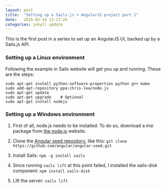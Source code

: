 ```yaml
---
layout: post
title:  "Setting up a Sails.js + AngularJS project part 1"
date:   2015-02-14 13:17:28
categories: jekyll update
---
```

This is the first post in a series to set up an AngularJS UI, backed up by a Sails.js API.

### Setting up a Linux environment ###

Following the example in Sails website will get you up and running. These are the steps:

	sudo apt-get install python-software-properties python g++ make
	sudo add-apt-repository ppa:chris-lea/node.js
	sudo apt-get update
	sudo apt-get upgrade	# Optional
	sudo apt-get install nodejs

### Setting up a Windows environment ###

1. First of all, node.js needs to be installed. To do so, download a msi package from [the node.js](http://nodejs.org/download/) website.

2. Clone the [Angular seed repository](https://github.com/angular/angular-seed), like this: 
`git clone https://github.com/angular/angular-seed.git`

3. Install Sails: `npm -g install sails`

4. Since running `sails lift` at this point failed, I installed the sails-disk component: 
`npm install sails-disk`

5. Lift the server: `sails lift`
